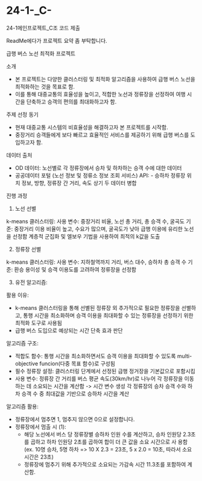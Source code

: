 # 24-1-_C-
24-1메인프로젝트_C조 코드 제출

ReadMe에다가 프로젝트 요약 좀 부탁합니다.

급행 버스 노선 최적화 프로젝트

소개
- 본 프로젝트는 다양한 클러스터링 및 최적화 알고리즘을 사용하여 급행 버스 노선을 최적화하는 것을 목표로 함.
- 이를 통해 대중교통의 효율성을 높이고, 적합한 노선과 정류장을 선정하여 여행 시간을 단축하고 승객의 편의를 최대화하고자 함.

주제 선정 동기
- 현재 대중교통 시스템의 비효율성을 해결하고자 본 프로젝트를 시작함.
- 중장거리 승객들에게 보다 빠르고 효율적인 서비스를 제공하기 위해 급행 버스를 도입하고자 함.

데이터 출처
- OD 데이터: 노선별로 각 정류장에서 승차 및 하차하는 승객 수에 대한 데이터 
- 공공데이터 포털 (노선 정보 및 정류소 정보 조회 서비스) API: -	승하차 정류장 위치 정보, 방향, 정류장 간 거리, 속도
상기 두 데이터 병합

진행 과정

1) 노선 선별

k-means 클러스터링:
사용 변수: 중장거리 비율, 노선 총 거리, 총 승객 수, 굴곡도
기준: 중장거리 이용 비율이 높고, 수요가 많으며, 굴곡도가 낮아 급행 이용에 유리한 노선을 선정함
계층적 군집화 및 엘보우 기법을 사용하여 최적의 k값을 도출

2) 정류장 선별

k-means 클러스터링:
사용 변수: 지하철역까지 거리, 버스 대수, 승하차 총 승객 수
기준: 환승 용이성 및 승객 이용도를 고려하여 정류장을 선정함

3) 유전 알고리즘:

활용 이유: 
- k-means 클러스터링을 통해 선별된 정류장 외 추가적으로 필요한 정류장을 선별하고, 통행 시간을 최소화하며 승객 이용을 최대화할 수 있는 정류장을 선정하기 위한 최적화 도구로 사용됨
- 급행 버스 도입으로 예상되는 시간 단축 효과 판단
  
알고리즘 구조:
- 적합도 함수: 통행 시간을 최소화하면서도 승객 이용을 최대화할 수 있도록 multi-objective funcion(다중 목표 함수)로 구성됨
- 필수 정류장 설정: 클러스터링 단계에서 선정된 급행 정거장을 기본값으로 포함시킴
- 사용 변수:
    정류장 간 거리를 버스 평균 속도(30km/hr)로 나누어 각 정류장을 이동하는 데 소요되는 시간을 계산함 -> 시간 변수 생성
    각 정류장의 승차 승객 수와 하차 승객 수 중 최대값을 기반으로 승하차 시간을 계산

알고리즘 활용:
- 정류장에서 멈추면 1, 멈추지 않으면 0으로 설정합니다.
- 정류장에서 멈출 시 (1):
  - 해당 노선에서 버스 당 정류장별 승하차 인원 수를 계산하고, 승차 인원당 2.3초를 곱하고 하차 인원당 2초를 곱하여 합이 더 큰 값을 소요 시간으로 사     용함 (ex. 10명 승차, 5명 하차 => 10 X 2.3 = 23초, 5 x 2.0 = 10초, 따라서 소요시간은 23초)
  - 정류장에 멈추기 위해 추가적으로 소요되는 가감속 시간 11.3초를 포함하여 계산함.
